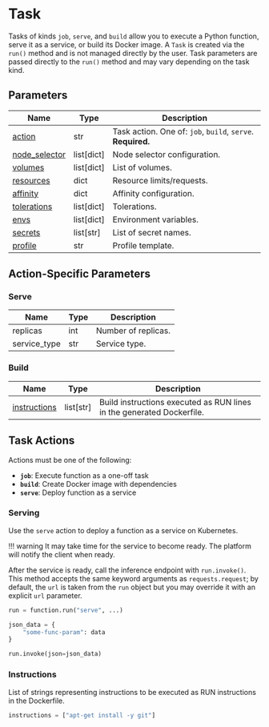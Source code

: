 # Task

Tasks of kinds `job`, `serve`, and `build` allow you to execute a Python function, serve it as a service, or build its Docker image. A `Task` is created via the `run()` method and is not managed directly by the user. Task parameters are passed directly to the `run()` method and may vary depending on the task kind.

## Parameters

| Name | Type | Description |
| --- | --- | --- |
| [action](#task-actions) | str | Task action. One of: `job`, `build`, `serve`. **Required.** |
| [node_selector](../../../configuration/kubernetes/overview.md#node-selector) | list[dict] | Node selector configuration. |
| [volumes](../../../configuration/kubernetes/overview.md#volumes) | list[dict] | List of volumes. |
| [resources](../../../configuration/kubernetes/overview.md#resources) | dict | Resource limits/requests. |
| [affinity](../../../configuration/kubernetes/overview.md#affinity) | dict | Affinity configuration. |
| [tolerations](../../../configuration/kubernetes/overview.md#tolerations) | list[dict] | Tolerations. |
| [envs](../../../configuration/kubernetes/overview.md#secrets-envs) | list[dict] | Environment variables. |
| [secrets](../../../configuration/kubernetes/overview.md#secrets-envs) | list[str] | List of secret names. |
| [profile](../../../configuration/kubernetes/overview.md#profile) | str | Profile template. |

## Action-Specific Parameters

### Serve

| Name | Type | Description |
| --- | --- | --- |
| replicas | int | Number of replicas. |
| service_type | str | Service type. |

### Build

| Name | Type | Description |
| --- | --- | --- |
| [instructions](#instructions) | list[str] | Build instructions executed as RUN lines in the generated Dockerfile. |

## Task Actions

Actions must be one of the following:

- **`job`**: Execute function as a one-off task
- **`build`**: Create Docker image with dependencies
- **`serve`**: Deploy function as a service

### Serving

Use the `serve` action to deploy a function as a service on Kubernetes.

!!! warning
    It may take time for the service to become ready. The platform will notify the client when ready.

After the service is ready, call the inference endpoint with `run.invoke()`. This method accepts the same keyword arguments as `requests.request`; by default, the `url` is taken from the `run` object but you may override it with an explicit `url` parameter.

```python
run = function.run("serve", ...)

json_data = {
    "some-func-param": data
}

run.invoke(json=json_data)
```

### Instructions

List of strings representing instructions to be executed as RUN instructions in the Dockerfile.

```python
instructions = ["apt-get install -y git"]
```
